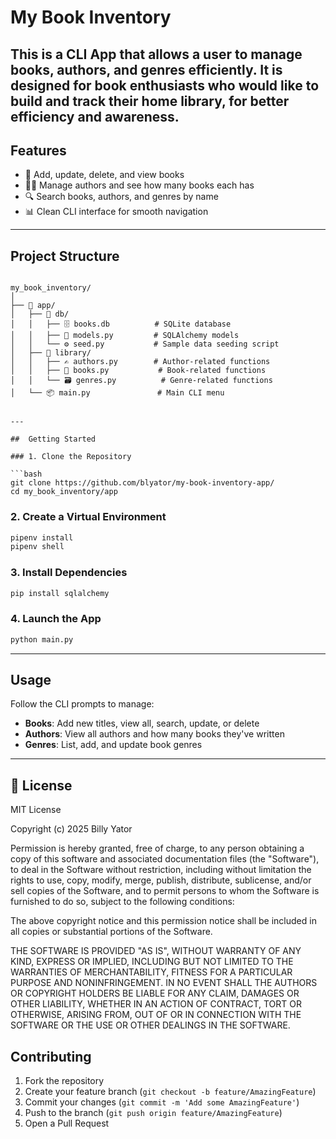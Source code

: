 # My Book Inventory

## This is a CLI App that allows a user to manage books, authors, and genres efficiently. It is designed for book enthusiasts who would like to build and track their home library, for better efficiency and awareness.

## Features

- 📘 Add, update, delete, and view books
- 👨‍💼 Manage authors and see how many books each has
- 🔍 Search books, authors, and genres by name
- 📊 Clean CLI interface for smooth navigation

---

## Project Structure

````

my_book_inventory/
│
├── 📁 app/
│   ├── 📁 db/
│   │   ├── 🗄️ books.db          # SQLite database
│   │   ├── 📄 models.py         # SQLAlchemy models
│   │   └── ⚙️ seed.py           # Sample data seeding script
│   ├── 📁 library/
│   │   ├── ✍️ authors.py        # Author-related functions
│   │   ├── 📘 books.py           # Book-related functions
│   │   └── 🗃️ genres.py          # Genre-related functions
│   └── 📦 main.py               # Main CLI menu


---

##  Getting Started

### 1. Clone the Repository

```bash
git clone https://github.com/blyator/my-book-inventory-app/
cd my_book_inventory/app
````

### 2. Create a Virtual Environment

```bash
pipenv install
pipenv shell
```

### 3. Install Dependencies

```bash
pip install sqlalchemy
```

### 4. Launch the App

```bash
python main.py
```

---

## Usage

Follow the CLI prompts to manage:

- **Books**: Add new titles, view all, search, update, or delete
- **Authors**: View all authors and how many books they've written
- **Genres**: List, add, and update book genres

---

## 📄 License

MIT License

Copyright (c) 2025 Billy Yator

Permission is hereby granted, free of charge, to any person obtaining a copy
of this software and associated documentation files (the "Software"), to deal
in the Software without restriction, including without limitation the rights
to use, copy, modify, merge, publish, distribute, sublicense, and/or sell
copies of the Software, and to permit persons to whom the Software is
furnished to do so, subject to the following conditions:

The above copyright notice and this permission notice shall be included in all
copies or substantial portions of the Software.

THE SOFTWARE IS PROVIDED "AS IS", WITHOUT WARRANTY OF ANY KIND, EXPRESS OR
IMPLIED, INCLUDING BUT NOT LIMITED TO THE WARRANTIES OF MERCHANTABILITY,
FITNESS FOR A PARTICULAR PURPOSE AND NONINFRINGEMENT. IN NO EVENT SHALL THE
AUTHORS OR COPYRIGHT HOLDERS BE LIABLE FOR ANY CLAIM, DAMAGES OR OTHER
LIABILITY, WHETHER IN AN ACTION OF CONTRACT, TORT OR OTHERWISE, ARISING FROM,
OUT OF OR IN CONNECTION WITH THE SOFTWARE OR THE USE OR OTHER DEALINGS IN THE
SOFTWARE.

## Contributing

1. Fork the repository
2. Create your feature branch (`git checkout -b feature/AmazingFeature`)
3. Commit your changes (`git commit -m 'Add some AmazingFeature'`)
4. Push to the branch (`git push origin feature/AmazingFeature`)
5. Open a Pull Request
